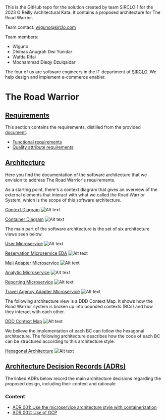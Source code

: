 This is the GitHub repo for the solution created by team SIRCLO 1 for the 2023 O'Reilly Architectural Kata. It contains a proposed architecture for The Road Warrior.

Team contact: wiguno@sirclo.com

Team members:
* Wiguno
* Dhimas Anugrah Dwi Yunidar
* Wafda Rifai
* Mochammad Dieqy Dzulqaidar

The four of us are software engineers in the IT department of [SIRCLO](https://www.sirclo.com/). We help design and implement e-commerce enabler.

# The Road Warrior

## [Requirements](./requirements)

This section contains the requirements, distilled from the provided [document](requirements/requirements.pdf).

* [Functional requirements](requirements/functional.md)
* [Quality attribute requirements](requirements/quality-attribute.md)

## [Architecture](./architecture)

Here you find the documentation of the software architecture that we envision to address The Road Warrior's requirements.

As a starting point, there's a context diagram that gives an overview of the external elements that interact with what we called the Road Warrior System, which is the scope of this software architecture.

[Context Diagram](architecture/context-diagram.md)
![Alt text](images/context-diagram.png?raw=true "Context Diagram")

[Container Diagram](architecture/container-diagram.md)
![Alt text](images/container-diagram.png?raw=true "Container Diagram")

The main part of the software architecture is the set of six architecture views seen below.

[User Microservice](architecture/user-microservice.md)
![Alt text](images/user-microservice.png?raw=true "User Microservice")

[Reservation Microservice EDA](architecture/reservation-microservice-eda.md)
![Alt text](images/reservation-microservice-eda.png?raw=true "Reservation Microservice EDA")

[Mail Adapter Microservice](architecture/mail-adapter-microservice.md)
![Alt text](images/mail-adapter-microservice.png?raw=true "Mail Adapter Microservice")

[Analytic Microservice](architecture/analytic-microservice.md)
![Alt text](images/analytic-microservice.png?raw=true "Analytic Microservice")

[Reporting Microservice](architecture/reporting-microservice.md)
![Alt text](images/reporting-microservice.png?raw=true "Reporting Microservice")

[Travel Agency Adapter Microservice](architecture/travel-agency-adapter-microservice.md)
![Alt text](images/travel-agency-adapter-microservice.png?raw=true "Travel Agency Adapter Microservice")

The following architecture view is a DDD Context Map. It shows how the Road Warrior system is broken up into bounded contexts (BCs) and how they interact with each other.

[DDD Context Map](architecture/ddd-context-map.md)
![Alt text](images/ddd-context-map.png?raw=true "DDD Context Map")

We believe the implementation of each BC can follow the hexagonal architecture. The following architecture describes how the code of each BC can be structured according to this architecture style.

[Hexagonal Architecture](architecture/hexagonal-architecture.md)
![Alt text](images/hexagonal-architecture.png?raw=true "Hexagonal Architecture")

## [Architecture Decision Records (ADRs)](./ADRs)

The linked ADRs below record the main architecture decisions regarding the proposed design, including their context and rationale

### Content
- [ADR 001: Use the microservice architecture style with containerization](./ADRs/001-use-of-microservices-style.md)
- [ADR 002: Use of GCP](./ADRs/002-use-of-gcp.md)

